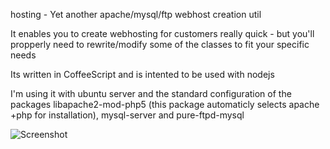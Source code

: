 hosting - Yet another apache/mysql/ftp webhost creation util

It enables you to create webhosting for customers really quick - but you'll propperly need to rewrite/modify some of the classes to fit your specific needs

Its written in CoffeeScript and is intented to be used with nodejs

I'm using it with ubuntu server and the standard configuration of the packages libapache2-mod-php5 (this package automaticly selects apache +php for installation), mysql-server and pure-ftpd-mysql

![Screenshot](/fasmide/hosting/blob/master/example/screenshot.png)